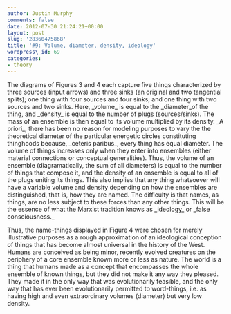 ```yaml
---
author: Justin Murphy
comments: false
date: 2012-07-30 21:24:21+00:00
layout: post
slug: '28360475868'
title: '#9: Volume, diameter, density, ideology'
wordpress\_id: 69
categories:
- theory
---
```


The diagrams of Figures 3 and 4 each capture five things characterized by three sources (input arrows) and three sinks (an original and two tangential splits); one thing with four sources and four sinks; and one thing with two sources and two sinks. Here, \_volume\_ is equal to the \_diameter\_of the thing, and \_density\_ is equal to the number of plugs (sources/sinks). The mass of an ensemble is then equal to its volume multiplied by its density. \_A priori_, there has been no reason for modeling purposes to vary the the theoretical diameter of the particular energetic circles constituting thinghoods because, \_ceteris paribus_, every thing has equal diameter. The volume of things increases only when they enter into ensembles (either material connections or conceptual generalities). Thus, the volume of an ensemble (diagramatically, the sum of all diameters) is equal to the number of things that compose it, and the density of an ensemble is equal to all of the plugs uniting its things. This also implies that any thing whatsoever will have a variable volume and density depending on how the ensembles are distinguished, that is, how they are named. The difficulty is that names, as things, are no less subject to these forces than any other things. This will be the essence of what the Marxist tradition knows as \_ideology\_ or \_false consciousness.\_




Thus, the name-things displayed in Figure 4 were chosen for merely illustrative purposes as a rough approximation of an ideological conception of things that has become almost universal in the history of the West. Humans are conceived as being minor, recently evolved creatures on the periphery of a core ensemble known more or less as nature. The world is a thing that humans made as a concept that encompasses the whole ensemble of known things, but they did not make it any way they pleased. They made it in the only way that was evolutionarily feasible, and the only way that has ever been evolutionarily permitted to word-things, i.e. as having high and even extraordinary volumes (diameter) but very low density.